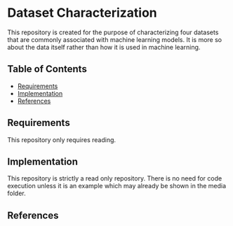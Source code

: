 # Dataset Characterization

This repository is created for the purpose of characterizing four datasets that are commonly associated with machine learning models. It is more so about the data itself rather than how it is used in machine learning.

## Table of Contents
* [Requirements](#requirements)
* [Implementation](#implementation)
* [References](#references)


## Requirements

This repository only requires reading.

## Implementation

This repository is strictly a read only repository. There is no need for code execution unless it is an example which may already be shown in the media folder.

## References

